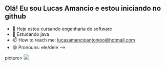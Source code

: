 ## Olá! Eu sou Lucas Amancio e estou iniciando no github

- 🔭 Hoje estou cursando engenharia de software
- 🌱 Estudando java
- 📫 How to reach me: lucasamancioantonioo@hotmail.com
- 😄 Pronouns: ele/dele
-->

picture>
  <source
    srcset="https://github-readme-stats.vercel.app/api?username=anuraghazra&show_icons=true&theme=dark"
    media="(prefers-color-scheme: dark)"
  />
  <source
    srcset="https://github-readme-stats.vercel.app/api?username=anuraghazra&show_icons=true"
    media="(prefers-color-scheme: light), (prefers-color-scheme: no-preference)"
  />
  <img src="https://github-readme-stats.vercel.app/api?username=anuraghazra&show_icons=true" />
</picture>
